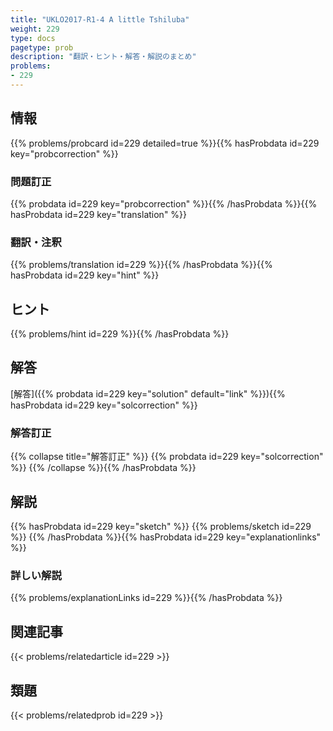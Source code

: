 ```yaml
---
title: "UKLO2017-R1-4 A little Tshiluba"
weight: 229
type: docs
pagetype: prob
description: "翻訳・ヒント・解答・解説のまとめ"
problems: 
- 229
---
```


## 情報

{{% problems/probcard id=229 detailed=true %}}{{% hasProbdata id=229 key="probcorrection" %}}

### 問題訂正

{{% probdata id=229 key="probcorrection" %}}{{% /hasProbdata %}}{{% hasProbdata id=229 key="translation" %}}

### 翻訳・注釈

{{% problems/translation id=229 %}}{{% /hasProbdata %}}{{% hasProbdata id=229 key="hint" %}}

## ヒント

{{% problems/hint id=229 %}}{{% /hasProbdata %}}

## 解答

[解答]({{% probdata id=229 key="solution" default="link" %}}){{% hasProbdata id=229 key="solcorrection" %}}

### 解答訂正

{{% collapse title="解答訂正" %}}
{{% probdata id=229 key="solcorrection" %}}
{{% /collapse %}}{{% /hasProbdata %}}

## 解説

{{% hasProbdata id=229 key="sketch" %}}
{{% problems/sketch id=229 %}}
{{% /hasProbdata %}}{{% hasProbdata id=229 key="explanationlinks" %}}

### 詳しい解説

{{% problems/explanationLinks id=229 %}}{{% /hasProbdata %}}

## 関連記事

{{< problems/relatedarticle id=229 >}}

## 類題

{{< problems/relatedprob id=229 >}}
